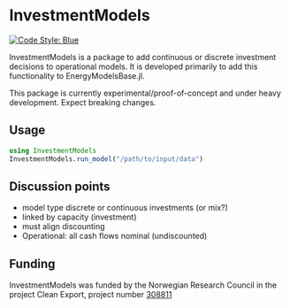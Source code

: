 # InvestmentModels

[![Code Style: Blue](https://img.shields.io/badge/code%20style-blue-4495d1.svg)](https://github.com/invenia/BlueStyle)

InvestmentModels is a package to add continuous or discrete investment decisions to operational models. It is developed primarily to add this functionality to EnergyModelsBase.jl.

This package is currently experimental/proof-of-concept and under heavy development. Expect breaking changes.

## Usage

```julia
using InvestmentModels
InvestmentModels.run_model("/path/to/input/data")
```

## Discussion points
* model type discrete or continuous investments (or mix?)
* linked by capacity (investment)
* must align discounting
* Operational: all cash flows nominal (undiscounted)


## Funding

InvestmentModels was funded by the Norwegian Research Council in the project Clean Export, project number [308811](https://prosjektbanken.forskningsradet.no/project/FORISS/308811)